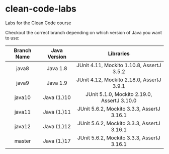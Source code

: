 # clean-code-labs

Labs for the Clean Code course

Checkout the correct branch depending on which version of Java you want to use:

Branch Name     | Java Version | Libraries
:--------------:|:------------:|:------------------------------------------------------:
java8           |   Java 1.8   |   JUnit 4.11, Mockito 1.10.8, AssertJ 3.5.2
java9           |   Java 1.9   |   JUnit 4.12, Mockito 2.18.0, AssertJ 3.9.1
java10          | Java (1.)10  |   JUnit 5.1.0,  Mockito 2.19.0, AssertJ 3.10.0
java11          | Java (1.)11  |   JUnit 5.6.2,  Mockito 3.3.3, AssertJ 3.16.1
java12          | Java (1.)12  |   JUnit 5.6.2,  Mockito 3.3.3, AssertJ 3.16.1
master          | Java (1.)17  |   JUnit 5.6.2,  Mockito 3.3.3, AssertJ 3.16.1
